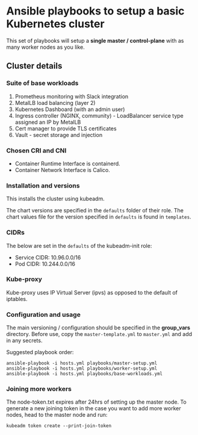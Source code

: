 # Ansible playbooks to setup a basic Kubernetes cluster

This set of playbooks will setup a **single master / control-plane** with as many worker nodes as you like.

## Cluster details

### Suite of base workloads

1. Prometheus monitoring with Slack integration
2. MetalLB load balancing (layer 2)
3. Kubernetes Dashboard (with an admin user)
4. Ingress controller (NGINX, community) - LoadBalancer service type assigned an IP by MetalLB
5. Cert manager to provide TLS certificates
6. Vault - secret storage and injection

### Chosen CRI and CNI

- Container Runtime Interface is containerd.
- Container Network Interface is Calico.

### Installation and versions

This installs the cluster using kubeadm.

The chart versions are specified in the `defaults` folder of their role. The chart values file for the version specified in `defaults` is found in `templates`.

### CIDRs

The below are set in the `defaults` of the kubeadm-init role:

- Service CIDR: 10.96.0.0/16
- Pod CIDR: 10.244.0.0/16

### Kube-proxy

Kube-proxy uses IP Virtual Server (ipvs) as opposed to the default of iptables.

### Configuration and usage
The main versioning / configuration should be specified in the **group_vars** directory. Before use, copy the `master-template.yml` to `master.yml` and add in any secrets.

Suggested playbook order:
```
ansible-playbook -i hosts.yml playbooks/master-setup.yml
ansible-playbook -i hosts.yml playbooks/worker-setup.yml
ansible-playbook -i hosts.yml playbooks/base-workloads.yml
```

### Joining more workers

The node-token.txt expires after 24hrs of setting up the master node.
To generate a new joining token in the case you want to add more worker nodes, head to the master node and run:

```
kubeadm token create --print-join-token
```
